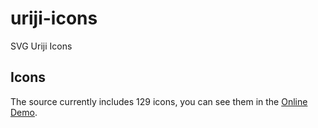 # uriji-icons
SVG Uriji Icons

## Icons

The source currently includes 129 icons, you can see them in the [Online Demo](https://uriji.github.io/uriji-icons/).
